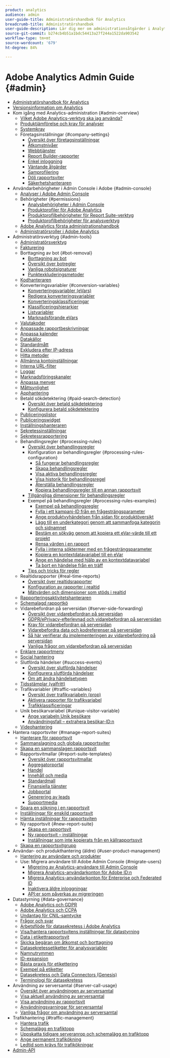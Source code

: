 ```yaml
---
product: analytics
audience: admin
user-guide-title: Administratörshandbok för Analytics
breadcrumb-title: Administratörshandbok
user-guide-description: Lär dig mer om administrationsåtgärder i Analytics, som att hantera användare och produkter i Experience Cloud Admin Console, konfigurera rapportsviter med mera.
source-git-commit: b274cb4b51a1bdc54413a27f244a1522da903542
workflow-type: tm+mt
source-wordcount: '679'
ht-degree: 84%

---
```



# Adobe Analytics Admin Guide {#admin}

+ [Administratörshandbok för Analytics](home.md)
+ [Versionsinformation om Analytics](https://experienceleague.adobe.com/docs/analytics/release-notes/latest.html)
+ Kom igång med Analytics-administration {#admin-overview}
   + [Vilket Adobe Analytics-verktyg ska jag använda?](admin/get-started/which-analytics-tool.md)
   + [Produktjämförelse och krav för analyser](admin/get-started/analytics-product-comparison.md)
   + [Systemkrav](admin/get-started/sys-reqs.md)
   + Företagsinställningar {#company-settings}
      + [Översikt över företagsinställningar](admin/get-started/company/c-company-settings.md)
      + [Åtkomstnivåer](admin/get-started/company/feature-access-levels.md)
      + [Webbtjänster](admin/get-started/company/web-services-admin.md)
      + [Report Builder-rapporter](admin/get-started/company/report-builder-reports-admin.md)
      + [Enkel inloggning](admin/get-started/company/single-signon-admin.md)
      + [Väntande åtgärder](admin/get-started/company/pending-actions-admin.md)
      + [Samprofilering](admin/get-started/company/co-branding-admin.md)
      + [Dölj rapportsviter](admin/get-started/company/c-hide-report-suites.md)
      + [Säkerhetshanteraren](admin/get-started/company/security-manager.md)
+ Användarbehörigheter i Admin Console i Adobe {#admin-console}
   + [Analyser i Adobe Admin Console](admin-console/home.md)
   + Behörigheter {#permissions}
      + [Analysbehörigheter i Admin Console](admin-console/permissions/summary-tables.md)
      + [Produktprofiler för Adobe Analytics](admin-console/permissions/product-profile.md)
      + [Produktprofilbehörigheter för Report Suite-verktyg](admin-console/permissions/report-suite-tools.md)
      + [Produktprofilbehörigheter för analysverktyg](admin-console/permissions/analytics-tools.md)
   + [Adobe Analytics första administrationshandbok](admin-console/first-admin-guide.md)
   + [Administratörsroller i Adobe Analytics](admin-console/admin-roles-in-analytics.md)
+ Administratörsverktyg {#admin-tools}
   + [Administratörsverktyg](admin/c-admin-tools.md)
   + [Fakturering](admin/billing-admin.md)
   + Borttagning av bot {#bot-removal}
      + [Borttagning av bot](admin/bot-removal/bot-removal.md)
      + [Översikt över botregler](admin/bot-removal/bot-rules.md)
      + [Vanliga robotsignaturer](admin/bot-removal/bot-signatures.md)
      + [Punktexkluderingsmetoder](admin/bot-removal/bot-exclusion-methods.md)
   + [Kodhanteraren](admin/code-manager-admin.md)
   + Konverteringsvariabler {#conversion-variables}
      + [Konverteringsvariabler (eVars)](admin/conversion-var-admin/conversion-var-admin.md)
      + [Redigera konverteringsvariabler](admin/conversion-var-admin/t-conversion-variables-admin.md)
      + [Konverteringsklassificeringar](admin/conversion-var-admin/conversion-classifications.md)
      + [Klassificeringshierarkier](admin/conversion-var-admin/classification-hierarchies.md)
      + [Listvariabler](admin/conversion-var-admin/list-var-admin.md)
      + [Marknadsförande eVars](admin/conversion-var-admin/merchandising-evars.md)
   + [Valutakoder](admin/currency.md)
   + [Anpassade rapportbeskrivningar](admin/custom-desc-admin.md)
   + [Anpassa kalender](admin/custom-calendar.md)
   + [Datakällor](admin/data-sources.md)
   + [Standardmått](admin/default-metrics.md)
   + [Exkludera efter IP-adress](admin/exclude-ip.md)
   + [Hitta metoder](admin/finding-methods.md)
   + [Allmänna kontoinställningar](admin/general-acct-settings-admin.md)
   + [Interna URL-filter](admin/internal-url-filter-admin.md)
   + [Loggar](admin/logs.md)
   + [Marknadsföringskanaler](admin/marketing-channels-admin.md)
   + [Anpassa menyer](admin/customize-menus.md)
   + [Måttsynlighet](admin/metric-visibility.md)
   + [Apphantering](admin/mobile-management.md)
   + Betald sökdetektering {#paid-search-detection}
      + [Översikt över betald sökdetektering](admin/paid-search-detection/paid-search-detection.md)
      + [Konfigurera betald sökdetektering](admin/paid-search-detection/t-paid-search-detection.md)
   + [Publiceringslistor](admin/publishing-list.md)
   + [Publiceringswidget](admin/publishing-widgets-admin.md)
   + [Inställningshanteraren](admin/preferences-manager.md)
   + [Sekretessinställningar](admin/privacy-settings.md)
   + [Sekretessrapportering](admin/privacy-reporting.md)
   + Behandlingsregler {#processing-rules}
      + [Översikt över behandlingsregler](admin/c-processing-rules/processing-rules.md)
      + Konfiguration av behandlingsregler {#processing-rules-configuration}
         + [Så fungerar behandlingsregler](admin/c-processing-rules/c-processing-rules-configuration/processing-rules-about.md)
         + [Skapa behandlingsregler](admin/c-processing-rules/c-processing-rules-configuration/t-processing-rules.md)
         + [Visa aktiva behandlingsregler](admin/c-processing-rules/c-processing-rules-configuration/t-processing-rules-view.md)
         + [Visa historik för behandlingsregel](admin/c-processing-rules/c-processing-rules-configuration/t-processing-rule-view-history.md)
         + [Återställa behandlingsregler](admin/c-processing-rules/c-processing-rules-configuration/t-processing-rules-restore.md)
         + [Kopiera behandlingsregler till en annan rapportsvit](admin/c-processing-rules/c-processing-rules-configuration/t-processing-rules-copy-to-rs.md)
      + [Tillgängliga dimensioner för behandlingsregler](admin/c-processing-rules/processing-rule-dimensions.md)
      + Exempel på behandlingsregler {#processing-rules-examples}
         + [Exempel på behandlingsregler](admin/c-processing-rules/processing-rules-examples/processing-rules-examples.md)
         + [Fylla i ett kampanj-ID från en frågesträngsparameter](admin/c-processing-rules/processing-rules-examples/processing-rules-populate-campaign-id.md)
         + [Ange produktvyhändelsen från sidan för produktöversikt](admin/c-processing-rules/processing-rules-examples/setting-the-product-view-event.md)
         + [Lägg till en underkategori genom att sammanfoga kategorin och sidnamnet](admin/c-processing-rules/processing-rules-examples/subcategory-concatenating.md)
         + [Bestäm en sökväg genom att kopiera ett eVar-värde till ett projekt](admin/c-processing-rules/processing-rules-examples/processing-rules-determining-path.md)
         + [Rensa värden i en rapport](admin/c-processing-rules/processing-rules-examples/clean-up-values-in-a-report.md)
         + [Fylla i interna söktermer med en frågesträngsparameter](admin/c-processing-rules/processing-rules-examples/processing-rules-populating-internal-search.md)
         + [Kopiera en kontextdatavariabel till en eVar](admin/c-processing-rules/processing-rules-examples/processing-rules-copy-context-data.md)
         + [Ange en händelse med hjälp av en kontextdatavariabel](admin/c-processing-rules/processing-rules-examples/processing-rules-copy-context-data-event.md)
         + [Ta bort en händelse från en träff](admin/c-processing-rules/processing-rules-examples/processing-rules-remove-event.md)
      + [Tips och tricks för regler](admin/c-processing-rules/processing-rules-tips.md)
   + Realtidsrapporter {#real-time-reports}
      + [Översikt över realtidsrapporter](admin/realtime/realtime.md)
      + [Konfiguration av rapporter i realtid](admin/realtime/t-realtime-admin.md)
      + [Mätvärden och dimensioner som stöds i realtid](admin/realtime/realtime-metrics.md)
   + [Rapporteringsaktivitetshanteraren](admin/reporting-activity.md)
   + [Schemalagd rapportkö](admin/scheduled-reports-admin.md)
   + Vidarebefordran på serversidan {#server-side-forwarding}
      + [Översikt över vidarebefordran på serversidan](admin/c-server-side-forwarding/ssf.md)
      + [GDPR/ePrivacy-efterlevnad och vidarebefordran på serversidan](admin/c-server-side-forwarding/ssf-gdpr.md)
      + [Krav för vidarebefordran på serversidan](admin/c-server-side-forwarding/ssf-requirements.md)
      + [Vidarebefordra data och kodreferenser på serversidan](admin/c-server-side-forwarding/ssf-reference.md)
      + [Så här verifierar du implementeringen av vidarebefordring på serversidan](admin/c-server-side-forwarding/ssf-verify.md)
      + [Vanliga frågor om vidarebefordran på serversidan](admin/c-server-side-forwarding/ssf-faq.md)
   + [Enklare rapportmeny](admin/t-simplified-menu.md)
   + [Social hantering](admin/social-management.md)
   + Slutförda händelser {#success-events}
      + [Översikt över slutförda händelser](admin/c-success-events/success-event.md)
      + [Konfigurera slutförda händelser](admin/c-success-events/t-success-events.md)
      + [Om att ändra händelsetypen](admin/c-success-events/event-type.md)
   + [Tidsstämplar (valfritt)](admin/timestamp-optional.md)
   + Trafikvariabler {#traffic-variables}
      + [Översikt över trafikvariabeln (prop)](admin/c-traffic-variables/traffic-var.md)
      + [Aktivera rapporter för trafikvariabel](admin/c-traffic-variables/t-traffic-variable.md)
      + [Trafikklassificeringar](admin/c-traffic-variables/traffic-classifications.md)
   + Unik besökarvariabel {#unique-visitor-variable}
      + [Ange variabeln Unik besökare](admin/unique-visitor-variable-admin/t-unique-visitor-variable.md)
      + [Användningsfall – extrahera besökar-ID:n](admin/unique-visitor-variable-admin/extract-visitorids-usecase.md)
   + [Videohantering](admin/video-management.md)
+ Hantera rapportsviter {#manage-report-suites}
   + [Hanterare för rapportsvit](c-manage-report-suites/report-suites-admin.md)
   + [Sammanslagning och globala rapportsviter](c-manage-report-suites/rollup-report-suite.md)
   + [Skapa en sammanslagen rapportsvit](c-manage-report-suites/t-rollups.md)
   + Rapportsvitmallar {#report-suite-templates}
      + [Översikt över rapportsvitmallar](c-manage-report-suites/c-report-suite-templates/report-suite-templates.md)
      + [Aggregatorportal](c-manage-report-suites/c-report-suite-templates/aggregator-portal.md)
      + [Handel](c-manage-report-suites/c-report-suite-templates/commerce-admin.md)
      + [Innehåll och media](c-manage-report-suites/c-report-suite-templates/content-media.md)
      + [Standardmall](c-manage-report-suites/c-report-suite-templates/default-rs-template.md)
      + [Finansiella tjänster](c-manage-report-suites/c-report-suite-templates/financial-services.md)
      + [Jobbportal](c-manage-report-suites/c-report-suite-templates/job-portal.md)
      + [Generering av leads](c-manage-report-suites/c-report-suite-templates/lead-generation.md)
      + [Supportmedia](c-manage-report-suites/c-report-suite-templates/support-media.md)
   + [Spara en sökning i en rapportsvit](c-manage-report-suites/t-report-suite-saved-search.md)
   + [Inställningar för enskild rapportsvit](c-manage-report-suites/individual-rs-settings.md)
   + [Hämta inställningar för rapportsviten](c-manage-report-suites/t-download-rs-settings.md)
   + Ny rapportsvit {#new-report-suite}
      + [Skapa en rapportsvit](c-manage-report-suites/c-new-report-suite/t-create-a-report-suite.md)
      + [Ny rapportsvit – inställningar](c-manage-report-suites/c-new-report-suite/new-report-suite.md)
      + [Inställningar som inte kopierats från en källrapportssvit](c-manage-report-suites/c-new-report-suite/settings-not-copied-from-rs.md)
   + [Skapa en rapportsvitgrupp](c-manage-report-suites/t-create-rs-group.md)
+ Användar- och produkthantering (äldre) {#user-product-management}
   + [Hantering av användare och produkter](user-management2/user-management.md)
   + Use: Migrera användare till Adobe Admin Console {#migrate-users}
      + [Migrering av Analytics-användare till Admin Console](user-management2/user-migration/c-migration-tool.md)
      + [Migrera Analytics-användarkonton för Adobe ID:n](user-management2/user-migration/t-migrate-users.md)
      + [Migrera Analytics-användarkonton för Enterprise och Federated ID](user-management2/user-migration/migrate-enterprise.md)
      + [Inaktivera äldre inloggningar](user-management2/user-migration/t-disable-legacy-login.md)
      + [API:er som påverkas av migreringen](user-management2/user-migration/developer.md)
+ Datastyrning {#data-governance}
   + [Adobe Analytics och GDPR](c-data-governance/an-gdpr-overview.md)
   + [Adobe Analytics och CCPA](c-data-governance/an-ccpa-overview.md)
   + [Undantag för CNIL-samtycke](c-data-governance/cnil-consent-exemption.md)
   + [Frågor och svar](c-data-governance/gdpr-faq.md)
   + [Arbetsflöde för datasekretess i Adobe Analytics](c-data-governance/an-gdpr-workflow.md)
   + [Visa/hantera rapportsvitens inställningar för datastyrning](c-data-governance/gdpr-view-settings.md)
   + [Data i etikettrapportsvit](c-data-governance/gdpr-setup-reportsuite.md)
   + [Skicka begäran om åtkomst och borttagning](c-data-governance/gdpr-submit-access-delete.md)
   + [Datasekretessetiketter för analysvariabler](c-data-governance/gdpr-labels.md)
   + [Namnutrymmen](c-data-governance/gdpr-namespaces.md)
   + [ID-expansion](c-data-governance/gdpr-id-expansion.md)
   + [Bästa praxis för etikettering](c-data-governance/gdpr-analytics-ids.md)
   + [Exempel på etiketter](c-data-governance/gdpr-labeling-example.md)
   + [Datasekretess och Data Connectors (Genesis)](c-data-governance/data-connectors-gdpr.md)
   + [Terminologi för datasekretess](c-data-governance/gdpr-terminology.md)
+ Användning av serversamtal {#server-call-usage}
   + [Översikt över användningen av serversamtal](c-server-call-usage/overage-overview.md)
   + [Visa aktuell användning av serversamtal](c-server-call-usage/server-call-usage-dashboard.md)
   + [Visa användning av rapportsvit](c-server-call-usage/report-suite-usage.md)
   + [Användningsvarningar för serversamtal](c-server-call-usage/scu-alerts.md)
   + [Vanliga frågor om användning av serversamtal](c-server-call-usage/overage-faq.md)
+ Trafikhantering {#traffic-management}
   + [Hantera trafik](c-traffic-management/traffic-management.md)
   + [Schemalägg en trafiktopp](c-traffic-management/t-traffic-schedule-spike.md)
   + [Uppskatta tidigare serveranrop och schemalägg en trafiktopp](c-traffic-management/traffic-spike-estimate-past-server-calls.md)
   + [Ange permanent trafikökning](c-traffic-management/t-traffic-permanent.md)
   + [Ledtid som krävs för trafikökningar](c-traffic-management/traffic-lead-time.md)
+ [Admin-API](c-admin-api/c-admin-api.md)
